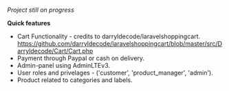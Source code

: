 *Project still on progress*

**Quick features**
- Cart Functionality - credits to darryldecode/laravelshoppingcart.
https://github.com/darryldecode/laravelshoppingcart/blob/master/src/Darryldecode/Cart/Cart.php
- Payment through Paypal or cash on delivery.
- Admin-panel using AdminLTEv3.
- User roles and privelages - ('customer', 'product_manager', 'admin').&nbsp; 
- Product related to categories and labels.&nbsp; 
